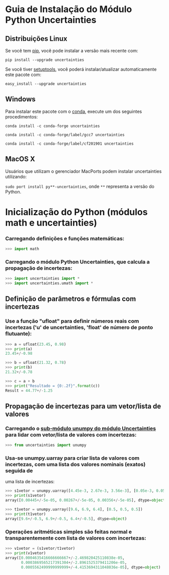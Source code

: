 # Guia de Instalação do Módulo Python Uncertainties

## Distribuições Linux

Se você tem [pip](https://pypi.org/project/pip/), você pode instalar a versão mais recente com:

```pip install --upgrade uncertainties```

Se você tiver [setuptools](https://pypi.org/project/setuptools/), você poderá instalar/atualizar automaticamente este pacote 
com:

```easy_install --upgrade uncertainties```

## Windows

Para instalar este pacote com o [conda](https://pypi.org/project/pip/), execute um dos seguintes procedimentos:

```conda install -c conda-forge uncertainties``` 

```conda install -c conda-forge/label/gcc7 uncertainties``` 

```conda install -c conda-forge/label/cf201901 uncertainties```

## MacOS X

 Usuários que utilizam o gerenciador MacPorts podem instalar uncertainties utilizando:
 
 ```sudo port install py**-uncertainties```, onde ```**``` representa a versão do Python. 
 
# Inicialização do Python (módulos math e uncertainties)
 
### Carregando definições e funções matemáticas:

 ```python
>>> import math
```

### Carregando o módulo Python Uncertainties, que calcula a propagação de incertezas:

```python
>>> import uncertainties import *
>>> import uncertainties.umath import *
```
 
## Definição de parâmetros e fórmulas com incertezas

### Use a função "ufloat" para definir números reais com incertezas ('u' de uncertainties, 'float' de número de ponto flutuante):


```python
>>> a = ufloat(23.45, 0.98)
>>> print(a)
23.45+/-0.98
```
 
 ```python
 >>> b = ufloat(21.32, 0.78)
 >>> print(b)
 21.32+/-0.78
```

```python
>>> c = a + b
>>> print("Resultado = {0:.2f}".format(c))
Result = 44.77+/-1.25
```

## Propagação de incertezas para um vetor/lista de valores

### Carregando o [sub-módulo unumpy do módulo Uncertainties](https://pythonhosted.org/uncertainties/numpy_guide.html) para lidar com vetor/lista de valores com incertezas:

```python
>>> from uncertainties import unumpy
```

### Usa-se unumpy.uarray para criar lista de valores com incertezas, com uma lista dos valores nominais (exatos) seguida de 
uma lista de incertezas:

```python
>>> s1vetor = unumpy.uarray([4.45e-3, 2.67e-3, 3.56e-3], [0.05e-3, 0.05e-3, 0.05e-3])
>>> print(s1vetor)
array([0.00445+/-5e-05, 0.00267+/-5e-05, 0.00356+/-5e-05], dtype=object)
```

```python
>>> t1vetor = unumpy.uarray([9.6, 6.9, 6.4], [0.5, 0.5, 0.5])
>>> print(t1vetor)
array([9.6+/-0.5, 6.9+/-0.5, 6.4+/-0.5], dtype=object)
```

### Operações aritméticas simples são feitas normal e transparentemente com lista de valores com incertezas:

```python
>>> v1vetor = (s1vetor/t1vetor)
>>> print(v1vetor)
array([0.0004635416666666667+/-2.469820425110838e-05,
       0.0003869565217391304+/-2.8961525379411206e-05,
       0.0005562499999999999+/-4.4153694311048036e-05], dtype=object)
```
